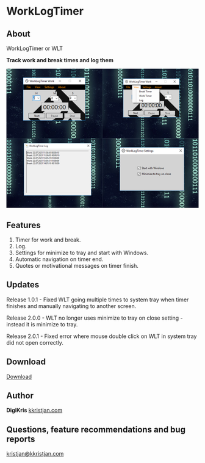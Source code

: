 # WorkLogTimer
## About
WorkLogTimer or WLT

**Track work and break times and log them**

<img src ="Resources/WorkLogTimer.jpg"> 

## Features 
1. Timer for work and break.
2. Log.
3. Settings for minimize to tray and start with Windows.
4. Automatic navigation on timer end. 
5. Quotes or motivational messages on timer finish.

## Updates
Release 1.0.1 - Fixed WLT going multiple times to system tray when timer finishes and manually navigating to another screen.

Release 2.0.0 - WLT no longer uses minimize to tray on close setting - instead it is minimize to tray. 

Release 2.0.1 - Fixed error where mouse double click on WLT in system tray did not open correctly.

## Download 
<a href="https://kkristjan.com/#downloads" target="_blank">Download</a> 

## Author 
**DigiKris** 
<a href="https://kkristjan.com/" target="_blank">kkristjan.com</a> 

## Questions, feature recommendations and bug reports 
kristjan@kkristjan.com

